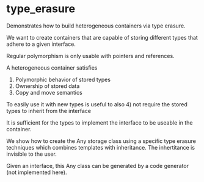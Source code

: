 # type_erasure
Demonstrates how to build heterogeneous containers via type erasure.

We want to create containers that are capable of storing different types that adhere to a given interface.

Regular polymorphism is only usable with pointers and references.

A heterogeneous container satisfies
1) Polymorphic behavior of stored types
2) Ownership of stored data
3) Copy and move semantics

To easily use it with new types is useful to also
4) not require the stored types to inherit from the interface

It is sufficient for the types to implement the interface to be useable in the container.

We show how to create the Any storage class using a specific type erasure techniques which combines templates with inheritance. The inhertitance is invisible to the user.

Given an interface, this Any class can be generated by a code generator (not implemented here).
